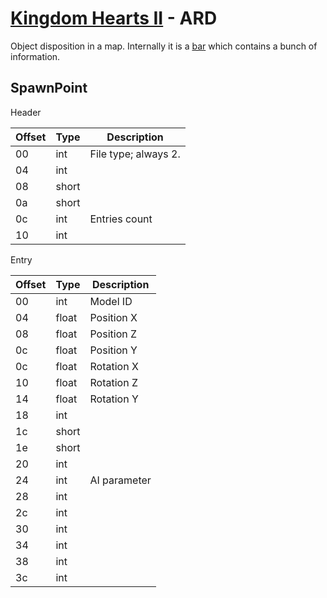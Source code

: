 # [Kingdom Hearts II](../../index) - ARD

Object disposition in a map. Internally it is a [bar](bar.md) which contains a bunch of information.

## SpawnPoint

Header

| Offset | Type  | Description
|--------|-------|------------
| 00     | int   | File type; always 2.
| 04     | int   | 
| 08     | short | 
| 0a     | short | 
| 0c     | int   | Entries count
| 10     | int   | 

Entry

| Offset | Type  | Description
|--------|-------|------------
| 00     | int   | Model ID
| 04     | float | Position X  
| 08     | float | Position Z
| 0c     | float | Position Y
| 0c     | float | Rotation X
| 10     | float | Rotation Z
| 14     | float | Rotation Y
| 18     | int   | 
| 1c     | short | 
| 1e     | short | 
| 20     | int   | 
| 24     | int   | AI parameter
| 28     | int   | 
| 2c     | int   | 
| 30     | int   | 
| 34     | int   | 
| 38     | int   | 
| 3c     | int   | 
